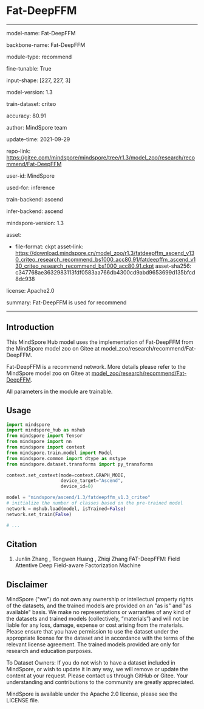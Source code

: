 # Fat-DeepFFM

---

model-name: Fat-DeepFFM

backbone-name: Fat-DeepFFM

module-type: recommend

fine-tunable: True

input-shape: [227, 227, 3]

model-version: 1.3

train-dataset: criteo

accuracy: 80.91

author: MindSpore team

update-time: 2021-09-29

repo-link: <https://gitee.com/mindspore/mindspore/tree/r1.3/model_zoo/research/recommend/Fat-DeepFFM>

user-id: MindSpore

used-for: inference

train-backend: ascend

infer-backend: ascend

mindspore-version: 1.3

asset:

-
    file-format: ckpt
    asset-link: <https://download.mindspore.cn/model_zoo/r1.3/fatdeepffm_ascend_v130_criteo_research_recommend_bs1000_acc80.91/fatdeepffm_ascend_v130_criteo_research_recommend_bs1000_acc80.91.ckpt>
    asset-sha256: c347768ae3632983113fdf0583aa766db4300cd9abd9653699d135bfcd8dc938

license: Apache2.0

summary: Fat-DeepFFM is used for recommend

---

## Introduction

This MindSpore Hub model uses the implementation of Fat-DeepFFM from the MindSpore model zoo on Gitee at model_zoo/research/recommend/Fat-DeepFFM.

Fat-DeepFFM is a recommend network. More details please refer to the MindSpore model zoo on Gitee at [model_zoo/research/recommend/Fat-DeepFFM](https://gitee.com/mindspore/mindspore/blob/r1.3/model_zoo/research/recommend/Fat-DeepFFM/README.md).

All parameters in the module are trainable.

## Usage

```python
import mindspore
import mindspore_hub as mshub
from mindspore import Tensor
from mindspore import nn
from mindspore import context
from mindspore.train.model import Model
from mindspore.common import dtype as mstype
from mindspore.dataset.transforms import py_transforms

context.set_context(mode=context.GRAPH_MODE,
                    device_target="Ascend",
                    device_id=0)

model = "mindspore/ascend/1.3/fatdeepffm_v1.3_criteo"
# initialize the number of classes based on the pre-trained model
network = mshub.load(model, isTrained=False)
network.set_train(False)

# ...
```

## Citation

1. Junlin Zhang , Tongwen Huang , Zhiqi Zhang FAT-DeepFFM: Field Attentive Deep Field-aware Factorization Machine

## Disclaimer

MindSpore ("we") do not own any ownership or intellectual property rights of the datasets, and the trained models are provided on an "as is" and "as available" basis. We make no representations or warranties of any kind of the datasets and trained models (collectively, “materials”) and will not be liable for any loss, damage, expense or cost arising from the materials. Please ensure that you have permission to use the dataset under the appropriate license for the dataset and in accordance with the terms of the relevant license agreement. The trained models provided are only for research and education purposes.

To Dataset Owners: If you do not wish to have a dataset included in MindSpore, or wish to update it in any way, we will remove or update the content at your request. Please contact us through GitHub or Gitee. Your understanding and contributions to the community are greatly appreciated.

MindSpore is available under the Apache 2.0 license, please see the LICENSE file.